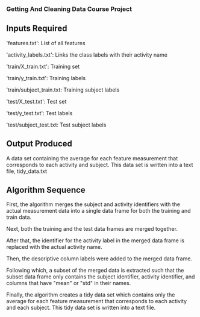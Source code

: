 ### Getting And Cleaning Data Course Project

## Inputs Required
'features.txt': List of all features

'activity_labels.txt': Links the class labels with their activity name

'train/X_train.txt': Training set

'train/y_train.txt': Training labels

'train/subject_train.txt: Training subject labels

'test/X_test.txt': Test set

'test/y_test.txt': Test labels

'test/subject_test.txt: Test subject labels

## Output Produced
A data set containing the average for each feature measurement that corresponds to each activity and subject. This data set is written into a text file, tidy_data.txt

## Algorithm Sequence
First, the algorithm merges the subject and activity identifiers with the actual measurement data into a single data frame for both the training and train data.

Next, both the training and the test data frames are merged together.

After that, the identifier for the activity label in the merged data frame is replaced with the actual activity name. 

Then, the descriptive column labels were added to the merged data frame.

Following which, a subset of the merged data is extracted such that the subset data frame only contains the subject identifier, activity identifier, and columns that have "mean" or "std" in their names.

Finally, the algorithm creates a tidy data set which contains only the average for each feature measurement that corresponds to each activity and each subject. This tidy data set is written into a text file.
